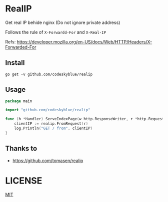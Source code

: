 # RealIP
Get real IP behide nginx (Do not ignore private address)

Follows the rule of `X-Forwardd-For` and `X-Real-IP`

Refs: <https://developer.mozilla.org/en-US/docs/Web/HTTP/Headers/X-Forwarded-For>

## Install
```
go get -v github.com/codeskyblue/realip
```

## Usage
```go
package main

import "github.com/codeskyblue/realip"

func (h *Handler) ServeIndexPage(w http.ResponseWriter, r *http.Request, ps httprouter.Params) {
	clientIP := realip.FromRequest(r)
	log.Println("GET / from", clientIP)
}
``` 

## Thanks to
- <https://github.com/tomasen/realip>

# LICENSE
[MIT](LICENSE)